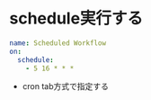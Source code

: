 # schedule実行する

```yaml
name: Scheduled Workflow
on:
  schedule:
    - 5 16 * * *
```

* cron tab方式で指定する
